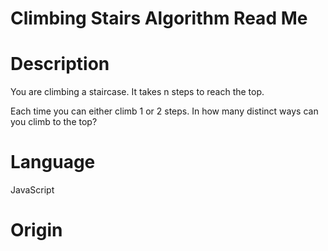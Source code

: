 # Climbing Stairs Algorithm Read Me

# Description

You are climbing a staircase. It takes n steps to reach the top.

Each time you can either climb 1 or 2 steps. In how many distinct ways can you climb to the top?

# Language

JavaScript

# Origin